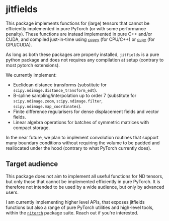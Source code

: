 # jitfields

This package implements functions for (large) tensors that cannot be efficiently 
implemented in pure PyTorch (or with some performance penalty). These functions 
are instead implemented in pure C++ and/or CUDA, and compiled just-in-time 
using [`cppyy`](https://github.com/wlav/cppyy) (for CPU/C++) or 
[`cupy`](https://github.com/cupy/cupy) (for GPU/CUDA).

As long as both these packages are properly installed, `jitfields` is a pure 
python package and does not requires any compilation at setup (contrary to 
most pytorch extensions). 

We currently implement:

- Euclidean distance transforms (substitute for `scipy.ndimage.distance_transform_edt`).
- B-spline sampling/interpolation up to order 7 (substitute for `scipy.ndimage.zoom`, 
  `scipy.ndimage.filter`, `scipy.ndimage.map_coordinates`).
- Finite difference regularisers for dense displacement fields and vector fields.
- Linear algebra operations for batches of symmetric matrices with compact storage.

In the near future, we plan to implement convolution routines that support many 
boundary conditions without requiring the volume to be padded and reallocated under 
the hood (contrary to what PyTorch currently does).

## Target audience

This package does not aim to implement all useful functions for ND tensors, 
but only those that cannot be implemented efficiently in pure PyTorch. It is 
therefore not intended to be used by a wide audience, but only by advanced users.

I am currently implementing higher level APIs, that exposes jitfields functions 
but also a range of pure PyTorch utilities and high-level tools, within the 
[`nitorch`](https://github.com/nitorch) package suite. Reach out if you're 
interested.

